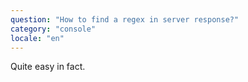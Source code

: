 ```yaml
---
question: "How to find a regex in server response?"
category: "console"
locale: "en"
---
```


Quite easy in fact.